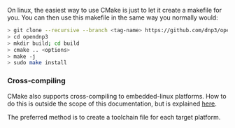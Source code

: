 On linux, the easiest way to use CMake is just to let it create a makefile for you. You can then use this makefile in the same
way you normally would:

```sh
> git clone --recursive --branch <tag-name> https://github.com/dnp3/opendnp3.git
> cd opendnp3
> mkdir build; cd build
> cmake .. <options>
> make -j
> sudo make install
```


### Cross-compiling

CMake also supports cross-compiling to embedded-linux platforms. How to do this is outside the scope of this documentation, but is 
explained [here](http://www.cmake.org/Wiki/CMake_Cross_Compiling).

The preferred method is to create a toolchain file for each target platform.
